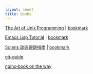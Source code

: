```yaml
---
layout: about
title: Books
---
```


[The Art of Unix Programming](http://www.catb.org/~esr/writings/taoup/html/index.html) | 
[bookmark](http://www.catb.org/~esr/writings/taoup/html/ch01s01.html)

[Emacs Lisp Tutorial](http://xahlee.org/emacs/elisp.html) | 
[bookmark](http://xahlee.org/emacs/elisp_examples.html)

[Solaris 动态跟踪指南](http://download.oracle.com/docs/cd/E19253-01/819-6959/) |
[bookmark](http://download.oracle.com/docs/cd/E19253-01/819-6959/chp-script/index.html)

[git-guide](http://rogerdudler.github.com/git-guide/)

[nginx-book on the way](http://tengine.taobao.org/book/)